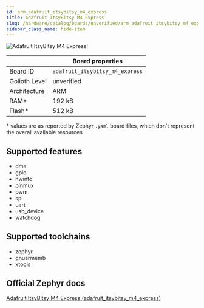 ```yaml
---
id: arm_adafruit_itsybitsy_m4_express
title: Adafruit ItsyBitsy M4 Express
slug: /hardware/catalog/boards/unverified/arm_adafruit_itsybitsy_m4_express
sidebar_class_name: hide-item
---
```


[//]: # (This is an auto-generated file, do not edit! Changes to it will be lost upon re-generation)

![Adafruit ItsyBitsy M4 Express!](/img/boards/arm/adafruit_itsybitsy_m4_express.png "Adafruit ItsyBitsy M4 Express")

|                | Board properties     |
| -------------  | -------------------- |
| Board ID       | `adafruit_itsybitsy_m4_express` |
| Golioth Level  | unverified       |
| Architecture   | ARM |
| RAM*           | 192 kB |
| Flash*         | 512 kB |

\* values are as reported by Zephyr `.yaml` board files, which don't represent the overall available resources



## Supported features

* dma
* gpio
* hwinfo
* pinmux
* pwm
* spi
* uart
* usb_device
* watchdog

## Supported toolchains

* zephyr
* gnuarmemb
* xtools

## Official Zephyr docs

[Adafruit ItsyBitsy M4 Express (adafruit_itsybitsy_m4_express)](https://docs.zephyrproject.org/latest/boards/arm/adafruit_itsybitsy_m4_express/doc/index.html)
